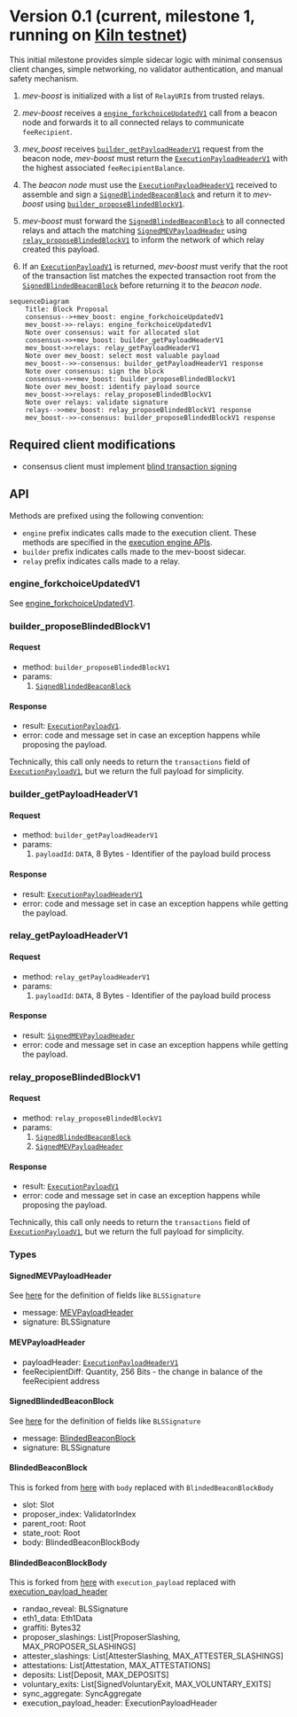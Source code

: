 # Version 0.1 (current, milestone 1, running on [Kiln testnet](https://kiln.themerge.dev/))

This initial milestone provides simple sidecar logic with minimal consensus client changes, simple networking, no validator authentication, and manual safety mechanism.

1. _mev-boost_ is initialized with a list of `RelayURI`s from trusted relays.

2. _mev-boost_ receives a [`engine_forkchoiceUpdatedV1`](#engine_forkchoiceupdatedv1) call from a beacon node and forwards it to all connected relays to communicate `feeRecipient`.

3. _mev_boost_ receives [`builder_getPayloadHeaderV1`](#builder_getpayloadheaderv1) request from the beacon node, _mev-boost_ must return the [`ExecutionPayloadHeaderV1`](https://github.com/ethereum/consensus-specs/blob/v1.1.6/specs/merge/beacon-chain.md#executionpayloadheader) with the highest associated `feeRecipientBalance`.

4. The _beacon node_ must use the [`ExecutionPayloadHeaderV1`](https://github.com/ethereum/consensus-specs/blob/v1.1.6/specs/merge/beacon-chain.md#executionpayloadheader) received to assemble and sign a [`SignedBlindedBeaconBlock`](#signedblindedbeaconblock) and return it to _mev-boost_ using [`builder_proposeBlindedBlockV1`](#builder_proposeblindedblockv1).

5. _mev-boost_ must forward the [`SignedBlindedBeaconBlock`](#signedblindedbeaconblock) to all connected relays and attach the matching [`SignedMEVPayloadHeader`](#signedmevpayloadheader) using [`relay_proposeBlindedBlockV1`](#relay_proposeblindedblockv1) to inform the network of which relay created this payload.

6. If an [`ExecutionPayloadV1`](https://github.com/ethereum/consensus-specs/blob/v1.1.6/specs/merge/beacon-chain.md#executionpayload) is returned, _mev-boost_ must verify that the root of the transaction list matches the expected transaction root from the [`SignedBlindedBeaconBlock`](#signedblindedbeaconblock) before returning it to the _beacon node_.

```mermaid
sequenceDiagram
    Title: Block Proposal
    consensus-->+mev_boost: engine_forkchoiceUpdatedV1
    mev_boost->>-relays: engine_forkchoiceUpdatedV1
    Note over consensus: wait for allocated slot
    consensus->>+mev_boost: builder_getPayloadHeaderV1
    mev_boost->>relays: relay_getPayloadHeaderV1
    Note over mev_boost: select most valuable payload
    mev_boost-->>-consensus: builder_getPayloadHeaderV1 response
    Note over consensus: sign the block
    consensus->>+mev_boost: builder_proposeBlindedBlockV1
    Note over mev_boost: identify payload source
    mev_boost->>relays: relay_proposeBlindedBlockV1
    Note over relays: validate signature
    relays-->>mev_boost: relay_proposeBlindedBlockV1 response
    mev_boost-->>-consensus: builder_proposeBlindedBlockV1 response
```

## Required client modifications

- consensus client must implement [blind transaction signing](https://hackmd.io/@paulhauner/H1XifIQ_t#Change-1-Blind-Transaction-Signing)

## API

Methods are prefixed using the following convention:

- `engine` prefix indicates calls made to the execution client. These methods are specified in the [execution engine APIs](https://github.com/ethereum/execution-apis/blob/v1.0.0-alpha.8/src/engine/specification.md).
- `builder` prefix indicates calls made to the mev-boost sidecar.
- `relay` prefix indicates calls made to a relay.

### engine_forkchoiceUpdatedV1

See [engine_forkchoiceUpdatedV1](https://github.com/ethereum/execution-apis/blob/v1.0.0-alpha.8/src/engine/specification.md#engine_forkchoiceupdatedv1).

### builder_proposeBlindedBlockV1

#### Request

- method: `builder_proposeBlindedBlockV1`
- params:
  1. [`SignedBlindedBeaconBlock`](#signedblindedbeaconblock)

#### Response

- result: [`ExecutionPayloadV1`](https://github.com/ethereum/consensus-specs/blob/v1.1.10/specs/bellatrix/beacon-chain.md#executionpayload).
- error: code and message set in case an exception happens while proposing the payload.

Technically, this call only needs to return the `transactions` field of [`ExecutionPayloadV1`](https://github.com/ethereum/consensus-specs/blob/v1.1.10/specs/bellatrix/beacon-chain.md#executionpayload), but we return the full payload for simplicity.

### builder_getPayloadHeaderV1

#### Request

- method: `builder_getPayloadHeaderV1`
- params:
  1. `payloadId`: `DATA`, 8 Bytes - Identifier of the payload build process

#### Response

- result: [`ExecutionPayloadHeaderV1`](https://github.com/ethereum/consensus-specs/blob/v1.1.10/specs/bellatrix/beacon-chain.md#executionpayloadheader)
- error: code and message set in case an exception happens while getting the payload.

### relay_getPayloadHeaderV1

#### Request

- method: `relay_getPayloadHeaderV1`
- params:
  1. `payloadId`: `DATA`, 8 Bytes - Identifier of the payload build process

#### Response

- result: [`SignedMEVPayloadHeader`](#signedmevpayloadheader)
- error: code and message set in case an exception happens while getting the payload.

### relay_proposeBlindedBlockV1

#### Request

- method: `relay_proposeBlindedBlockV1`
- params:
  1. [`SignedBlindedBeaconBlock`](#signedblindedbeaconblock)
  2. [`SignedMEVPayloadHeader`](#signedmevpayloadheader)

#### Response

- result: [`ExecutionPayloadV1`](https://github.com/ethereum/consensus-specs/blob/v1.1.10/specs/bellatrix/beacon-chain.md#executionpayload)
- error: code and message set in case an exception happens while proposing the payload.

Technically, this call only needs to return the `transactions` field of [`ExecutionPayloadV1`](https://github.com/ethereum/consensus-specs/blob/v1.1.10/specs/bellatrix/beacon-chain.md#executionpayload), but we return the full payload for simplicity.

### Types

#### SignedMEVPayloadHeader

See [here](https://github.com/ethereum/consensus-specs/blob/v1.1.10/specs/phase0/beacon-chain.md#custom-types) for the definition of fields like `BLSSignature`

- message: [MEVPayloadHeader](#mevpayloadheader)
- signature: BLSSignature

#### MEVPayloadHeader

- payloadHeader: [`ExecutionPayloadHeaderV1`](https://github.com/ethereum/consensus-specs/blob/v1.1.10/specs/bellatrix/beacon-chain.md#executionpayloadheader)
- feeRecipientDiff: Quantity, 256 Bits - the change in balance of the feeRecipient address

#### SignedBlindedBeaconBlock

See [here](https://github.com/ethereum/consensus-specs/blob/v1.1.10/specs/phase0/beacon-chain.md#custom-types) for the definition of fields like `BLSSignature`

- message: [BlindedBeaconBlock](#blindedbeaconblock)
- signature: BLSSignature

#### BlindedBeaconBlock

This is forked from [here](https://github.com/ethereum/consensus-specs/blob/v1.1.10/specs/phase0/beacon-chain.md#beaconblock) with `body` replaced with `BlindedBeaconBlockBody`

- slot: Slot
- proposer_index: ValidatorIndex
- parent_root: Root
- state_root: Root
- body: BlindedBeaconBlockBody

#### BlindedBeaconBlockBody

This is forked from [here](https://github.com/ethereum/consensus-specs/blob/v1.1.10/specs/merge/beacon-chain.md#beaconblockbody) with `execution_payload` replaced with [execution_payload_header](https://github.com/ethereum/consensus-specs/blob/v1.1.10/specs/bellatrix/beacon-chain.md#executionpayloadheader)

- randao_reveal: BLSSignature
- eth1_data: Eth1Data
- graffiti: Bytes32
- proposer_slashings: List[ProposerSlashing, MAX_PROPOSER_SLASHINGS]
- attester_slashings: List[AttesterSlashing, MAX_ATTESTER_SLASHINGS]
- attestations: List[Attestation, MAX_ATTESTATIONS]
- deposits: List[Deposit, MAX_DEPOSITS]
- voluntary_exits: List[SignedVoluntaryExit, MAX_VOLUNTARY_EXITS]
- sync_aggregate: SyncAggregate
- execution_payload_header: ExecutionPayloadHeader
